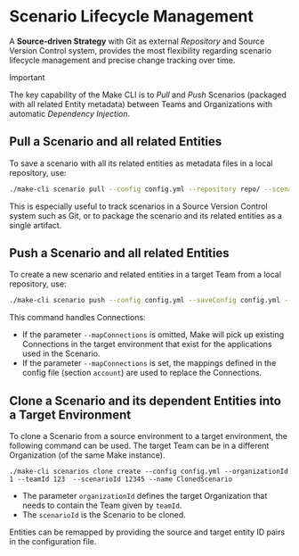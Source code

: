 # Scenario Lifecycle Management
A **Source-driven Strategy** with Git as external *Repository* and Source Version Control system, provides the most flexibility regarding scenario lifecycle management and precise change tracking over time.

> [!IMPORTANT]
> The key capability of the Make CLI is to *Pull* and *Push* Scenarios (packaged with all related Entity metadata) between Teams and Organizations with automatic *Dependency Injection*.

## Pull a Scenario and all related Entities
To save a scenario with all its related entities as metadata files in a local repository, use:

```bash
./make-cli scenario pull --config config.yml --repository repo/ --scenarioId 12345
```

This is especially useful to track scenarios in a Source Version Control system such as Git, or to package the scenario and its related entities as a single artifact.

## Push a Scenario and all related Entities
To create a new scenario and related entities in a target Team from a local repository, use:

```bash
./make-cli scenario push --config config.yml --saveConfig config.yml --teamId 112890 --repository repo/ --blueprint test_scenario.json
```

This command handles Connections:
- If the parameter `--mapConnections` is omitted, Make will pick up existing Connections in the target environment that exist for the applications used in the Scenario.
- If the parameter `--mapConnections` is set, the mappings defined in the config file (section `account`) are used to replace the Connections.


## Clone a Scenario and its dependent Entities into a Target Environment
To clone a Scenario from a source environment to a target environment, the following command can be used. The target Team can be in a different Organization (of the same Make instance).

```
./make-cli scenarios clone create --config config.yml --organizationId 1 --teamId 123  --scenarioId 12345 --name ClonedScenario
```

- The parameter `organizationId` defines the target Organization that needs to contain the Team given by `teamId`.
- The `scenarioId` is the Scenario to be cloned.

Entities can be remapped by providing the source and target entity ID pairs in the configuration file.

